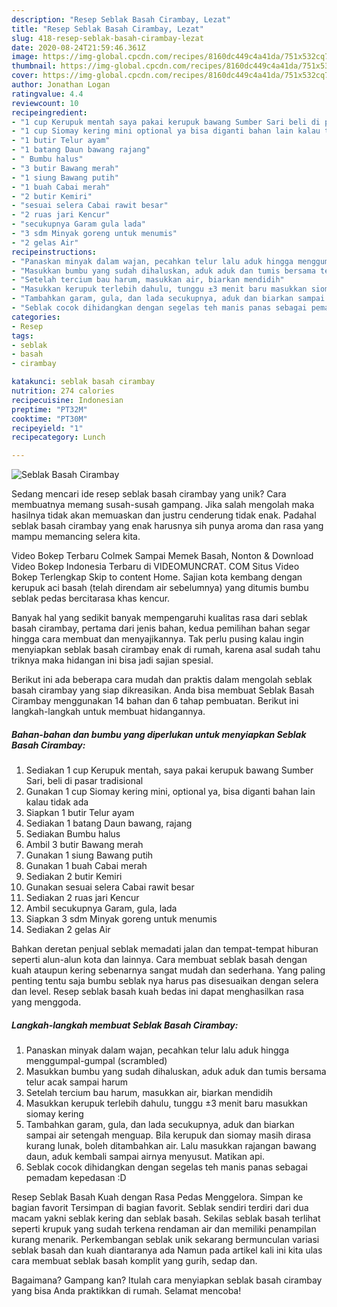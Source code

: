 ```yaml
---
description: "Resep Seblak Basah Cirambay, Lezat"
title: "Resep Seblak Basah Cirambay, Lezat"
slug: 418-resep-seblak-basah-cirambay-lezat
date: 2020-08-24T21:59:46.361Z
image: https://img-global.cpcdn.com/recipes/8160dc449c4a41da/751x532cq70/seblak-basah-cirambay-foto-resep-utama.jpg
thumbnail: https://img-global.cpcdn.com/recipes/8160dc449c4a41da/751x532cq70/seblak-basah-cirambay-foto-resep-utama.jpg
cover: https://img-global.cpcdn.com/recipes/8160dc449c4a41da/751x532cq70/seblak-basah-cirambay-foto-resep-utama.jpg
author: Jonathan Logan
ratingvalue: 4.4
reviewcount: 10
recipeingredient:
- "1 cup Kerupuk mentah saya pakai kerupuk bawang Sumber Sari beli di pasar tradisional"
- "1 cup Siomay kering mini optional ya bisa diganti bahan lain kalau tidak ada"
- "1 butir Telur ayam"
- "1 batang Daun bawang rajang"
- " Bumbu halus"
- "3 butir Bawang merah"
- "1 siung Bawang putih"
- "1 buah Cabai merah"
- "2 butir Kemiri"
- "sesuai selera Cabai rawit besar"
- "2 ruas jari Kencur"
- "secukupnya Garam gula lada"
- "3 sdm Minyak goreng untuk menumis"
- "2 gelas Air"
recipeinstructions:
- "Panaskan minyak dalam wajan, pecahkan telur lalu aduk hingga menggumpal-gumpal (scrambled)"
- "Masukkan bumbu yang sudah dihaluskan, aduk aduk dan tumis bersama telur acak sampai harum"
- "Setelah tercium bau harum, masukkan air, biarkan mendidih"
- "Masukkan kerupuk terlebih dahulu, tunggu ±3 menit baru masukkan siomay kering"
- "Tambahkan garam, gula, dan lada secukupnya, aduk dan biarkan sampai air setengah menguap. Bila kerupuk dan siomay masih dirasa kurang lunak, boleh ditambahkan air. Lalu masukkan rajangan bawang daun, aduk kembali sampai airnya menyusut. Matikan api."
- "Seblak cocok dihidangkan dengan segelas teh manis panas sebagai pemadam kepedasan :D"
categories:
- Resep
tags:
- seblak
- basah
- cirambay

katakunci: seblak basah cirambay 
nutrition: 274 calories
recipecuisine: Indonesian
preptime: "PT32M"
cooktime: "PT30M"
recipeyield: "1"
recipecategory: Lunch

---
```



![Seblak Basah Cirambay](https://img-global.cpcdn.com/recipes/8160dc449c4a41da/751x532cq70/seblak-basah-cirambay-foto-resep-utama.jpg)

Sedang mencari ide resep seblak basah cirambay yang unik? Cara membuatnya memang susah-susah gampang. Jika salah mengolah maka hasilnya tidak akan memuaskan dan justru cenderung tidak enak. Padahal seblak basah cirambay yang enak harusnya sih punya aroma dan rasa yang mampu memancing selera kita.

Video Bokep Terbaru Colmek Sampai Memek Basah, Nonton &amp; Download Video Bokep Indonesia Terbaru di VIDEOMUNCRAT. COM Situs Video Bokep Terlengkap Skip to content Home. Sajian kota kembang dengan kerupuk aci basah (telah direndam air sebelumnya) yang ditumis bumbu seblak pedas bercitarasa khas kencur.

Banyak hal yang sedikit banyak mempengaruhi kualitas rasa dari seblak basah cirambay, pertama dari jenis bahan, kedua pemilihan bahan segar hingga cara membuat dan menyajikannya. Tak perlu pusing kalau ingin menyiapkan seblak basah cirambay enak di rumah, karena asal sudah tahu triknya maka hidangan ini bisa jadi sajian spesial.


Berikut ini ada beberapa cara mudah dan praktis dalam mengolah seblak basah cirambay yang siap dikreasikan. Anda bisa membuat Seblak Basah Cirambay menggunakan 14 bahan dan 6 tahap pembuatan. Berikut ini langkah-langkah untuk membuat hidangannya.

<!--inarticleads1-->

##### Bahan-bahan dan bumbu yang diperlukan untuk menyiapkan Seblak Basah Cirambay:

1. Sediakan 1 cup Kerupuk mentah, saya pakai kerupuk bawang Sumber Sari, beli di pasar tradisional
1. Gunakan 1 cup Siomay kering mini, optional ya, bisa diganti bahan lain kalau tidak ada
1. Siapkan 1 butir Telur ayam
1. Sediakan 1 batang Daun bawang, rajang
1. Sediakan  Bumbu halus
1. Ambil 3 butir Bawang merah
1. Gunakan 1 siung Bawang putih
1. Gunakan 1 buah Cabai merah
1. Sediakan 2 butir Kemiri
1. Gunakan sesuai selera Cabai rawit besar
1. Sediakan 2 ruas jari Kencur
1. Ambil secukupnya Garam, gula, lada
1. Siapkan 3 sdm Minyak goreng untuk menumis
1. Sediakan 2 gelas Air


Bahkan deretan penjual seblak memadati jalan dan tempat-tempat hiburan seperti alun-alun kota dan lainnya. Cara membuat seblak basah dengan kuah ataupun kering sebenarnya sangat mudah dan sederhana. Yang paling penting tentu saja bumbu seblak nya harus pas disesuaikan dengan selera dan level. Resep seblak basah kuah bedas ini dapat menghasilkan rasa yang menggoda. 

<!--inarticleads2-->

##### Langkah-langkah membuat Seblak Basah Cirambay:

1. Panaskan minyak dalam wajan, pecahkan telur lalu aduk hingga menggumpal-gumpal (scrambled)
1. Masukkan bumbu yang sudah dihaluskan, aduk aduk dan tumis bersama telur acak sampai harum
1. Setelah tercium bau harum, masukkan air, biarkan mendidih
1. Masukkan kerupuk terlebih dahulu, tunggu ±3 menit baru masukkan siomay kering
1. Tambahkan garam, gula, dan lada secukupnya, aduk dan biarkan sampai air setengah menguap. Bila kerupuk dan siomay masih dirasa kurang lunak, boleh ditambahkan air. Lalu masukkan rajangan bawang daun, aduk kembali sampai airnya menyusut. Matikan api.
1. Seblak cocok dihidangkan dengan segelas teh manis panas sebagai pemadam kepedasan :D


Resep Seblak Basah Kuah dengan Rasa Pedas Menggelora. Simpan ke bagian favorit Tersimpan di bagian favorit. Seblak sendiri terdiri dari dua macam yakni seblak kering dan seblak basah. Sekilas seblak basah terlihat seperti krupuk yang sudah terkena rendaman air dan memiliki penampilan kurang menarik. Perkembangan seblak unik sekarang bermunculan variasi seblak basah dan kuah diantaranya ada Namun pada artikel kali ini kita ulas cara membuat seblak basah komplit yang gurih, sedap dan. 

Bagaimana? Gampang kan? Itulah cara menyiapkan seblak basah cirambay yang bisa Anda praktikkan di rumah. Selamat mencoba!
